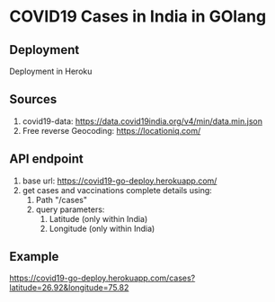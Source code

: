 # COVID19 Cases in India in GOlang

## Deployment
Deployment in Heroku

## Sources
1. covid19-data: https://data.covid19india.org/v4/min/data.min.json
2. Free reverse Geocoding: https://locationiq.com/

## API endpoint
1. base url:  https://covid19-go-deploy.herokuapp.com/
2. get cases and vaccinations complete details using:
   1. Path "/cases"
   2. query parameters:
      1. Latitude (only within India)
      2. Longitude (only within India)


## Example
https://covid19-go-deploy.herokuapp.com/cases?latitude=26.92&longitude=75.82